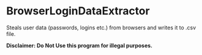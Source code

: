# BrowserLoginDataExtractor

Steals user data (passwords, logins etc.) from browsers and writes it to .csv file.

**Disclaimer: Do Not Use this program for illegal purposes.**
